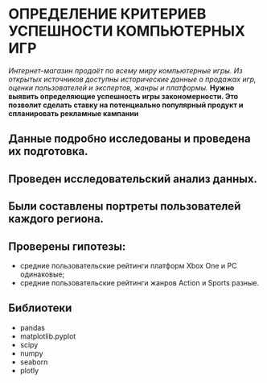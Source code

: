 # ОПРЕДЕЛЕНИЕ КРИТЕРИЕВ УСПЕШНОСТИ КОМПЬЮТЕРНЫХ ИГР

*Интернет-магазин продаёт по всему миру компьютерные игры. Из открытых источников доступны исторические данные о продажах игр, оценки пользователей и экспертов, жанры и платформы.*
**Нужно выявить определяющие успешность игры закономерности. Это позволит сделать ставку на потенциально популярный продукт и спланировать рекламные кампании**

## Данные подробно исследованы и проведена их подготовка.

## Проведен исследовательский анализ данных.

## Были составлены портреты пользователей каждого региона.

## Проверены гипотезы: 
- средние пользовательские рейтинги платформ Xbox One и PC одинаковые;  
- средние пользовательские рейтинги жанров Action и Sports разные. 

## Библиотеки
* pandas
* matplotlib.pyplot
* scipy
* numpy
* seaborn
* plotly